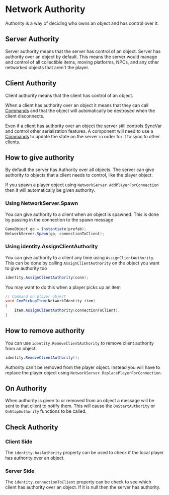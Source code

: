 # Network Authority

Authority is a way of deciding who owns an object and has control over it. 


## Server Authority

Server authority means that the server has control of an object. Server has authority over an object by default. This means the server would manage and control of all collectible items, moving platforms, NPCs, and any other networked objects that aren't the player.

## Client Authority

Client authority means that the client has control of an object. 

When a client has authority over an object it means that they can call [Commands](Communications/RemoteActions.md) and that the object will automatically be destroyed when the client disconnects.

Even if a client has authority over an object the server still controls SyncVar and control other serialization features. A component will need to use a [Commands](Communications/RemoteActions.md) to update the state on the server in order for it to sync to other clients.


## How to give authority

By default the server has Authority over all objects. The server can give authority to objects that a client needs to control, like the player object. 

If you spawn a player object using `NetworkServer.AddPlayerForConnection` then it will automatically be given authority.


### Using NetworkServer.Spawn

You can give authority to a client when an object is spawned. This is done by passing in the connection to the spawn message
```cs
GameObject go = Instantiate(prefab);
NetworkServer.Spawn(go, connectionToClient);
```

### Using identity.AssignClientAuthority

You can give authority to a client any time using `AssignClientAuthority`. This can be done by calling `AssignClientAuthority` on the object you want to give authority too
```cs
identity.AssignClientAuthority(conn);
```

You may want to do this when a player picks up an item

```cs
// Command on player object
void CmdPickupItem(NetworkIdentity item)
{
    item.AssignClientAuthority(connectionToClient); 
}
```

## How to remove authority

You can use `identity.RemoveClientAuthority` to remove client authority from an object. 

```cs
identity.RemoveClientAuthority();
```

Authority can't be removed from the player object. Instead you will have to replace the player object using `NetworkServer.ReplacePlayerForConnection`.


## On Authority

When authority is given to or removed from an object a message will be sent to that client to notify them. This will cause the `OnStartAuthority` or `OnStopAuthority` functions to be called. 


## Check Authority

### Client Side

The `identity.hasAuthority` property can be used to check if the local player has authority over an object.

### Server Side

The `identity.connectionToClient` property can be check to see which client has authority over an object. If it is null then the server has authority.
